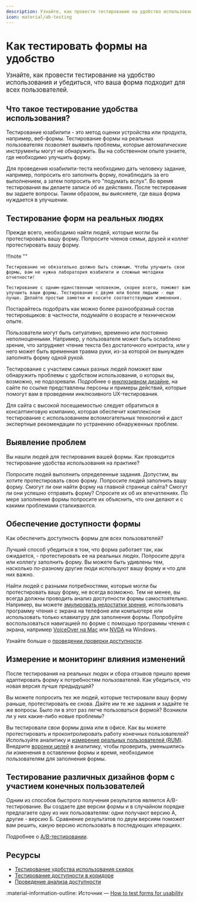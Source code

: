 ```yaml
---
description: Узнайте, как провести тестирование на удобство использования и убедиться, что ваша форма подходит для всех пользователей.
icon: material/ab-testing
---
```


# Как тестировать формы на удобство

<big>Узнайте, как провести тестирование на удобство использования и убедиться, что ваша форма подходит для всех пользователей.</big>

## Что такое тестирование удобства использования?

Тестирование юзабилити - это метод оценки устройства или продукта, например, веб-формы. Тестирование формы на реальных пользователях позволяет выявить проблемы, которые автоматические инструменты могут не обнаружить. Вы на собственном опыте узнаете, где необходимо улучшить форму.

Для проведения юзабилити-теста необходимо дать человеку задание, например, попросить его заполнить форму, понаблюдать за его выполнением, а затем попросить его "подумать вслух". Во время тестирования вы делаете записи об их действиях. После тестирования вы задаете вопросы. Таким образом, вы выясняете, где ваша форма нуждается в улучшении.

## Тестирование форм на реальных людях

Прежде всего, необходимо найти людей, которые могли бы протестировать вашу форму. Попросите членов семьи, друзей и коллег протестировать вашу форму.

!!!note ""

    Тестирование не обязательно должно быть сложным. Чтобы улучшить свои формы, вам не нужна лаборатория юзабилити и сложные методики отчетности!

    Тестирование с одним-единственным человеком, скорее всего, поможет вам улучшить ваши формы. Тестирование с двумя или более людьми - еще лучше. Делайте простые заметки и вносите соответствующие изменения.

Постарайтесь подобрать как можно более разнообразный состав тестировщиков: в частности, подумайте о возрасте и техническом опыте.

Пользователи могут быть ситуативно, временно или постоянно неполноценными. Например, у пользователя может быть ослаблено зрение, что затрудняет чтение текста без достаточного контраста, или у него может быть временная травма руки, из-за которой он вынужден заполнять форму одной рукой.

Тестирование с участием самых разных людей поможет вам обнаружить проблемы с удобством использования, о которых вы, возможно, не подозревали. Подробнее о [инклюзивном дизайне](https://www.microsoft.com/design/inclusive/), на сайте по ссылке представлены персоны и примеры действий, которые помогут вам в проведении инклюзивного UX-тестирования.

Для сайта с высокой посещаемостью следует обратиться в консалтинговую компанию, которая обеспечит комплексное тестирование с использованием вспомогательных технологий и даст экспертные рекомендации по устранению обнаруженных проблем.

## Выявление проблем

Вы нашли людей для тестирования вашей формы. Как проводится тестирование удобства использования на практике?

Попросите людей выполнить определенные задания. Допустим, вы хотите протестировать свою форму. Попросите людей заполнить вашу форму. Смогут ли они найти форму на главной странице сайта? Смогут ли они успешно отправить форму? Спросите их об их впечатлениях. По мере заполнения формы попросите их объяснить, что они делают и с какими проблемами сталкиваются.

## Обеспечение доступности формы

Как обеспечить доступность формы для всех пользователей?

Лучший способ убедиться в том, что форма работает так, как ожидается, - протестировать ее на реальных людях. Попросите друга или коллегу заполнить форму. Вы можете быть удивлены тем, насколько по-разному другие люди используют вашу форму и что для них важно.

Найти людей с разными потребностями, которые могли бы протестировать вашу форму, не всегда возможно. Тем не менее, вы всегда должны проводить анализ доступности формы самостоятельно. Например, вы можете [эмулировать недостатки зрения](https://developer.chrome.com/blog/new-in-devtools-83/#vision-deficiencies), использовать программу чтения с экрана на телефоне или компьютере или использовать только клавиатуру для заполнения формы. Попробуйте воспользоваться навигацией по форме с помощью программы чтения с экрана, например [VoiceOver на Mac](https://www.youtube.com/watch?v=5R-6WvAihms&list=PLNYkxOF6rcICWx0C9LVWWVqvHlYJyqw7g&index=6) или [NVDA](https://www.nvaccess.org/) на Windows.

Узнайте больше о [проведении проверки доступности](https://web.dev/how-to-review/).

## Измерение и мониторинг влияния изменений

После тестирования на реальных людях и сбора отзывов пришло время адаптировать форму к потребностям пользователей. Как убедиться, что новая версия лучше предыдущей?

Вы можете попросить тех же людей, которые тестировали вашу форму раньше, протестировать ее снова. Дайте им те же задания и задайте те же вопросы. Было ли в этот раз легче пользоваться формой? Возникли ли у них какие-либо новые проблемы?

Вы тестировали свои формы дома или в офисе. Как вы можете протестировать и проконтролировать работу конечных пользователей? Используйте аналитику и [измерение реальных пользователей (RUM)](https://web.dev/user-centric-performance-metrics/). Внедрите [воронки целей](https://support.google.com/analytics/answer/6180923?hl=en) в аналитику, чтобы проверить, уменьшились ли изменения в оставлении формы и время, необходимое пользователям для заполнения формы.

## Тестирование различных дизайнов форм с участием конечных пользователей

Одним из способов быстрого получения результатов является A/B-тестирование. Вы создаете две версии формы и в случайном порядке предлагаете одну из них пользователям: одни получают версию А, другие - версию Б. Сравнение результатов по двум версиям поможет вам решить, какую версию использовать в последующих итерациях.

Подробнее о [A/B-тестировании](https://www.smashingmagazine.com/2010/06/the-ultimate-guide-to-a-b-testing/).

## Ресурсы

-   [Тестирование удобства использования скидок](https://www.nngroup.com/articles/discount-usability-20-years/)
-   [Тестирование доступности в коридоре](https://digital.gov/2014/02/19/10-tips-for-better-hallway-usability-testing/)
-   [Проведение анализа доступности](https://web.dev/how-to-review/)

:material-information-outline: Источник &mdash; [How to test forms for usability](https://web.dev/learn/forms/usability-testing/)
